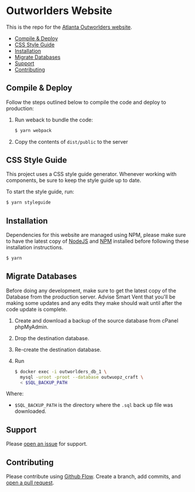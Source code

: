 Outworlders Website
================================================================================

This is the repo for the [Atlanta Outworlders website](http://outworlders.info).

<!-- toc -->

- [Compile & Deploy](#compile--deploy)
- [CSS Style Guide](#css-style-guide)
- [Installation](#installation)
- [Migrate Databases](#migrate-databases)
- [Support](#support)
- [Contributing](#contributing)

<!-- tocstop -->


Compile & Deploy
--------------------------------------------------------------------------------
Follow the steps outlined below to compile the code and deploy to production:

1. Run weback to bundle the code:
    ```sh
    $ yarn webpack
    ```

2. Copy the contents of `dist/public` to the server


CSS Style Guide
--------------------------------------------------------------------------------
This project uses a CSS style guide generator. Whenever working with components,
be sure to keep the style guide up to date.

To start the style guide, run:

```sh
$ yarn styleguide
```


Installation
--------------------------------------------------------------------------------
Dependencies for this website are managed using NPM, please make sure to have
the latest copy of [NodeJS](http://nodejs.org) and [NPM](http://npmjs.com)
installed before following these installation instructions.

```sh
$ yarn
```


Migrate Databases
--------------------------------------------------------------------------------
Before doing any development, make sure to get the latest copy of the Database
from the production server. Advise Smart Vent that you'll be making some updates
and any edits they make should wait until after the code update is complete.

1. Create and download a backup of the source database from cPanel phpMyAdmin.
2. Drop the destination database.
3. Re-create the destination database.
4. Run

    ```sh
    $ docker exec -i outworlders_db_1 \
      mysql -uroot -proot --database outwuopz_craft \
      < $SQL_BACKUP_PATH
    ```

  Where:

  - `$SQL_BACKUP_PATH` is the directory where the `.sql` back up file was
    downloaded.


Support
--------------------------------------------------------------------------------
Please [open an issue][support-request] for support.


Contributing
--------------------------------------------------------------------------------
Please contribute using [Github Flow](https://guides.github.com/introduction/flow/).
Create a branch, add commits, and [open a pull request][pull-request].





[pull-request]:https://github.com/CRHain88/outworlders/compare/
[support-request]:https://github.com/CRHain88/outworlders/issues/new
